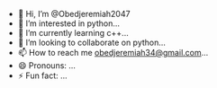 - 👋 Hi, I’m @Obedjeremiah2047
- 👀 I’m interested in python...
- 🌱 I’m currently learning c++...
- 💞️ I’m looking to collaborate on python...
- 📫 How to reach me obedjeremiah34@gmail.com...
- 😄 Pronouns: ...
- ⚡ Fun fact: ...

<!---
Obedjeremiah2047/Obedjeremiah2047 is a ✨ special ✨ repository because its `README.md` (this file) appears on your GitHub profile.
You can click the Preview link to take a look at your changes.
--->
